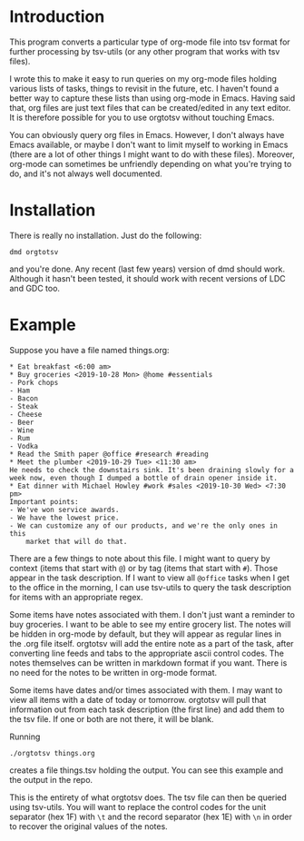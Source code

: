 # Introduction

This program converts a particular type of org-mode file into tsv format
for further processing by tsv-utils (or any other program that works
with tsv files).

I wrote this to make it easy to run queries on my org-mode files holding
various lists of tasks, things to revisit in the future, etc. I haven't
found a better way to capture these lists than using org-mode in Emacs.
Having said that, org files are just text files that can be created/edited
in any text editor. It is therefore possible for you to use orgtotsv without
touching Emacs.

You can obviously query org files in Emacs. However, I don't always have
Emacs available, or maybe I don't want to limit myself to working in
Emacs (there are a lot of other things I might want to do with these
files). Moreover, org-mode can sometimes be unfriendly depending
on what you're trying to do, and it's not always well documented.

# Installation

There is really no installation. Just do the following:

```
dmd orgtotsv
```

and you're done. Any recent (last few years) version of dmd should work.
Although it hasn't been tested, it should work with recent versions of
LDC and GDC too.

# Example

Suppose you have a file named things.org:

```
* Eat breakfast <6:00 am>
* Buy groceries <2019-10-28 Mon> @home #essentials
- Pork chops
- Ham
- Bacon
- Steak
- Cheese
- Beer
- Wine
- Rum
- Vodka
* Read the Smith paper @office #research #reading
* Meet the plumber <2019-10-29 Tue> <11:30 am>
He needs to check the downstairs sink. It's been draining slowly for a
week now, even though I dumped a bottle of drain opener inside it.
* Eat dinner with Michael Howley #work #sales <2019-10-30 Wed> <7:30 pm>
Important points:
- We've won service awards.
- We have the lowest price.
- We can customize any of our products, and we're the only ones in this
    market that will do that.
```

There are a few things to note about this file. I might want to query
by context (items that start with `@`) or by tag (items that start with
`#`). Those appear in the task description. If I want to view all `@office`
tasks when I get to the office in the morning, I can use tsv-utils to
query the task description for items with an appropriate regex.

Some items have notes associated with them. I don't just want a reminder
to buy groceries. I want to be able to see my entire grocery list. The
notes will be hidden in org-mode by default, but they will appear as
regular lines in the .org file itself. orgtotsv will add the entire note
as a part of the task, after converting line feeds and tabs to the 
appropriate ascii control codes. The notes themselves can be written in
markdown format if you want. There is no need for the notes to be written
in org-mode format.

Some items have dates and/or times associated with them. I may want to
view all items with a date of today or tomorrow. orgtotsv will pull that
information out from each task description (the first line) and add them
to the tsv file. If one or both are not there, it will be blank.

Running

```
./orgtotsv things.org
```

creates a file things.tsv holding the output. You can see this example 
and the output in the repo.

This is the entirety of what orgtotsv does. The tsv file can then be
queried using tsv-utils. You will want to replace the control codes for
the unit separator (hex 1F) with `\t` and the record separator (hex 1E)
with `\n` in order to recover the original values of the notes.
